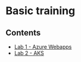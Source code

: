 # Basic training 

## Contents 
- [Lab 1 - Azure Webapps ](webapps/README.md)
- [Lab 2 - AKS ](aks/README.md)
